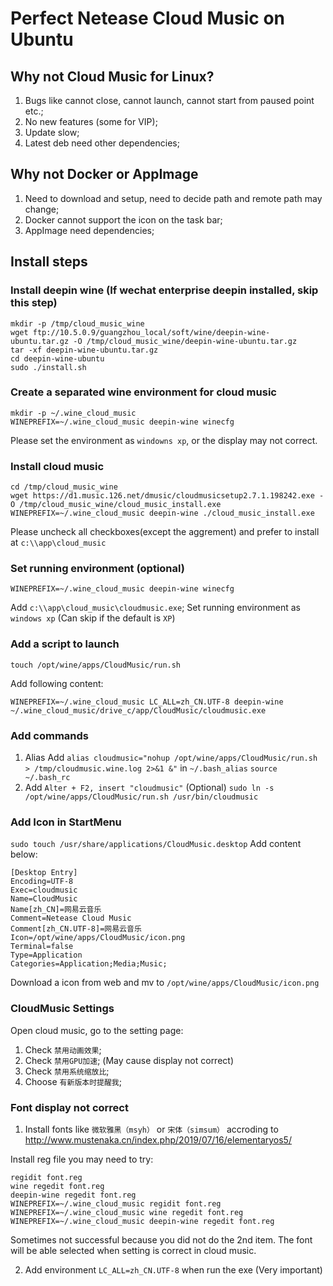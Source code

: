 # Perfect Netease Cloud Music on Ubuntu

## Why not Cloud Music for Linux?
1. Bugs like cannot close, cannot launch, cannot start from paused point etc.;
2. No new features (some for VIP);
3. Update slow;
4. Latest deb need other dependencies;

## Why not Docker or AppImage
1. Need to download and setup, need to decide path and remote path may change;
2. Docker cannot support the icon on the task bar;
3. AppImage need dependencies;

## Install steps
### Install deepin wine (If wechat enterprise deepin installed, skip this step)
```
mkdir -p /tmp/cloud_music_wine
wget ftp://10.5.0.9/guangzhou_local/soft/wine/deepin-wine-ubuntu.tar.gz -O /tmp/cloud_music_wine/deepin-wine-ubuntu.tar.gz
tar -xf deepin-wine-ubuntu.tar.gz
cd deepin-wine-ubuntu
sudo ./install.sh
```

### Create a separated wine environment for cloud music
```
mkdir -p ~/.wine_cloud_music
WINEPREFIX=~/.wine_cloud_music deepin-wine winecfg
```
Please set the environment as `windowns xp`, or the display may not correct.

### Install cloud music
```
cd /tmp/cloud_music_wine
wget https://d1.music.126.net/dmusic/cloudmusicsetup2.7.1.198242.exe -O /tmp/cloud_music_wine/cloud_music_install.exe
WINEPREFIX=~/.wine_cloud_music deepin-wine ./cloud_music_install.exe
```
Please uncheck all checkboxes(except the aggrement) and prefer to install at `c:\\app\cloud_music`


### Set running environment (optional)
```
WINEPREFIX=~/.wine_cloud_music deepin-wine winecfg
```
Add `c:\\app\cloud_music\cloudmusic.exe`;
Set running environment as `windows xp` (Can skip if the default is `XP`)

### Add a script to launch
```
touch /opt/wine/apps/CloudMusic/run.sh
```
Add following content:
```
WINEPREFIX=~/.wine_cloud_music LC_ALL=zh_CN.UTF-8 deepin-wine ~/.wine_cloud_music/drive_c/app/CloudMusic/cloudmusic.exe
```

### Add commands
1. Alias
Add `alias cloudmusic="nohup /opt/wine/apps/CloudMusic/run.sh > /tmp/cloudmusic.wine.log 2>&1 &"` in `~/.bash_alias`
`source ~/.bash_rc`
2. Add `Alter + F2, insert "cloudmusic"` (Optional)
`sudo ln -s /opt/wine/apps/CloudMusic/run.sh /usr/bin/cloudmusic`

### Add Icon in StartMenu
`sudo touch /usr/share/applications/CloudMusic.desktop`
Add content below:
```
[Desktop Entry]
Encoding=UTF-8
Exec=cloudmusic
Name=CloudMusic
Name[zh_CN]=网易云音乐
Comment=Netease Cloud Music
Comment[zh_CN.UTF-8]=网易云音乐
Icon=/opt/wine/apps/CloudMusic/icon.png
Terminal=false
Type=Application
Categories=Application;Media;Music;
```
Download a icon from web and mv to `/opt/wine/apps/CloudMusic/icon.png`

### CloudMusic Settings
Open cloud music, go to the setting page:
1. Check `禁用动画效果`;
2. Check `禁用GPU加速`; (May cause display not correct)
3. Check `禁用系统缩放比`;
4. Choose `有新版本时提醒我`;

### Font display not correct
1. Install fonts like `微软雅黑（msyh）` or `宋体（simsum）` accroding to 
http://www.mustenaka.cn/index.php/2019/07/16/elementaryos5/

Install reg file you may need to try:
```
regidit font.reg
wine regedit font.reg
deepin-wine regedit font.reg
WINEPREFIX=~/.wine_cloud_music regidit font.reg
WINEPREFIX=~/.wine_cloud_music wine regedit font.reg
WINEPREFIX=~/.wine_cloud_music deepin-wine regedit font.reg
```
Sometimes not successful because you did not do the 2nd item.
The font will be able selected when setting is correct in cloud music.

2. Add environment `LC_ALL=zh_CN.UTF-8` when run the exe (Very important)
